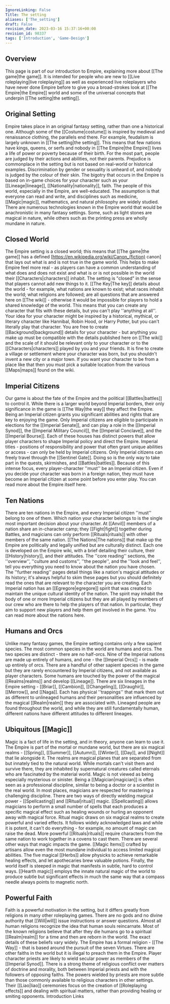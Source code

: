 ```yaml
---
IgnoreLinking: False
Title: The setting
aliases: ['The_setting']
draft: False
revision_date: 2023-03-16 15:37:16+00:00
revision_id: 98337
tags: ['Introduction', 'Game-Design']
---
```


## Overview
This page is part of our introduction to Empire, explaining more about [[The game|the game]]. It is intended for people who are new to [[Live roleplaying|live roleplaying]] as well as experienced live roleplayers who have never done Empire before to give you a broad-strokes look at [[The Empire|the Empire]] world and some of the universal concepts that underpin [[The setting|the setting]].
## Original Setting
Empire takes place in an original fantasy setting, rather than one a historical one. Although some of the [[Costume|costume]] is inspired by medieval and renaissance clothing, the parallels end there. For example, feudalism is largely unknown in [[The setting|the setting]]. This means that few nations have kings, queens, or serfs and nobody in [[The Empire|the Empire]] lives a life of power or poverty because of their birth. For the most part, people are judged by their actions and abilities, not their parents.
Prejudice is commonplace in the setting but is not based on real-world or historical examples. Discrimination by gender or sexuality is unheard of, and nobody is judged by the colour of their skin. The bigotry that occurs in the Empire is based on in-game choices for your character such as your [[Lineage|lineage]], [[Nationality|nationality]], faith.
The people of this world, especially in the Empire, are well-educated. The assumption is that everyone can read and write, and disciplines such as medicine, [[Magic|magic]], mathematics, and natural philosophy are widely studied. There are numerous technologies known in the Empire world that would be anachronistic in many fantasy settings. Some, such as light stones are magical in nature, while others such as the printing press are wholly mundane in nature.
## Closed World
The Empire setting is a closed world; this means that [[The game|the game]] has a defined [https://en.wikipedia.org/wiki/Canon_(fiction) canon] that lays out what is and is not true in the game world. This helps to make Empire feel more real - as players can have a common understanding of what does and does not exist and what is or is not possible in the world their [[Characters|characters]] inhabit.
The setting is "closed" in the sense that players cannot add new things to it. [[The Key|The key]] details about the world - for example, what nations are known to exist; what races inhabit the world; what religions are followed; are all questions that are answered here on [[The wiki]] - otherwise it would be impossible for players to hold a shared knowledge of the world. This means that you can create any character that fits with these details, but you can't play ''anything at all''. Your idea for your character might be inspired by a historical, mythical, or literary character like Hannibal, Robin Hood, or Harry Potter, but you can't literally play that character. 
You are free to create [[Background|background]] details for your character - but anything you make up must be compatible with the details published here on [[The wiki]] and the scale of it should be relevant only to your character or to the [[Characters|characters]] played by you and your friends. It is fine to create a village or settlement where your character was born, but you shouldn't invent a new city or a major town. If you want your character to be from a place like that then you must pick a suitable location from the various [[Maps|maps]] found on the wiki.
## Imperial Citizens
Our game is about the fate of the Empire and the political [[Battles|battles]] to control it. While there is a larger world beyond Imperial borders, their only significance in the game is [[The Way|the way]] they affect the Empire. Being an Imperial citizen grants you significant abilities and rights that are key to enjoying the game.
Only Imperial citizens are eligible to participate in elections for the [[Imperial Senate]], and can play a role in the [[Imperial Synod]], the [[Imperial Military Council]], the [[Imperial Conclave]], and the [[Imperial Bourse]]. Each of these houses has distinct powers that allow player characters to shape Imperial policy and direct the Empire. Imperial titles - positions of responsibility and power that often grant unique abilities or access - can only be held by Imperial citizens. Only Imperial citizens can freely travel through the [[Sentinel Gate]]. Doing so is the only way to take part in the quests, skirmishes, and [[Battles|battles]].
Because of this intense focus, every player-character ''must'' be an Imperial citizen. Even if you decide your character was born in a foreign nation, they must have become an Imperial citizen at some point before you enter play. You can read more about the Empire itself here.
## Ten Nations
There are ten nations in the Empire, and every Imperial citizen ''must'' belong to one of them. Which nation your character belongs to is the single most important decision about your character. At [[Anvil]] members of a nation share an in-character camp; they [[Fight|fight]] together during Battles, and magicians can only perform [[Rituals|rituals]] with other members of the same nation.
[[The Nations|The nations]] that make up the Empire are politically and legally unified but are culturally distinct. Each one is developed on the Empire wiki, with a brief detailing their culture, their [[History|history]], and their attitudes. The ''core reading'' sections, the ''overview'', ''culture and customs'', ''the people'', and the ''look and feel'', tell you everything you need to know about the nation you have chosen. The ''further reading'' pages detail things like a nation's magical attitudes or its history; it's always helpful to skim these pages but you should definitely read the ones that are relevant to the character you are creating.
Each Imperial nation has an [[Egregore|egregore]] spirit that was created to maintain the unique cultural identity of the nation. The spirit may inhabit the body of one or more Imperial citizens but they are all played by members of our crew who are there to help the players of that nation. In particular, they aim to support new players and help them get involved in the game.
You can read more about the nations here.
## Humans and Orcs
Unlike many fantasy games, the Empire setting contains only a few sapient species. The most common species in the world are humans and orcs. The two species are distinct - there are no half-orcs. Nine of the Imperial nations are made up entirely of humans, and one - the [[Imperial Orcs]] - is made up entirely of orcs. There are a handful of other sapient species in the game but they are rarely encountered by Imperial citizens, and not available as player characters.
Some humans are touched by the power of the magical [[Realms|realms]] and develop [[Lineage]]. There are six lineages in the Empire setting - [[Briar]], [[Cambion]], [[Changeling]], [[Draughir]], [[Merrow]], and [[Naga]]. Each has physical ''trappings'' that mark them out as different to unlineaged humans and their personalities are influenced by the magical [[Realm|realm]] they are associated with. Lineaged people are found throughout the world, and while they are still fundamentally human, different nations have different attitudes to different lineages.
## Ubiquitous [[Magic]]
Magic is a fact of life in the setting, and in theory, anyone can learn to use it. The Empire is part of the mortal or mundane world, but there are six magical realms - [[Spring]], [[Summer]], [[Autumn]], [[Winter]], [[Day]], and [[Night]] that lie alongside it. The realms are magical planes that are separated from but innately tied to the natural world. While mortals can't visit them and survive there, they are inhabited by supernatural creatures called eternals who are fascinated by the material world.
Magic is not viewed as being especially mysterious or sinister. Being a [[Magician|magician]] is often seen as a professional discipline, similar to being a doctor or a scientist in the real world. In most places, magicians are respected for mastering a challenging discipline. There are two ways of directly wielding magical power - [[Spellcasting]] and [[Ritual|ritual]] magic. [[Spellcasting]] allows magicians to perform a small number of spells that each produces a specific magical effect such as healing wounds or hurling an opponent away with magical force. Ritual magic draws on six magical realms to create powerful and varied effects. It follows widely acknowledged laws and while it is potent, it can't do everything -  for example, no amount of magic can raise the dead. More powerful [[Rituals|rituals]] require characters from the same nation to work together in a covens to cast them.
There are several other ways that magic impacts the game. [[Magic Items]] crafted by artisans allow even the most mundane individual to access limited magical abilities. The five magical [[Herbs]] allow physicks to achieve remarkable healing effects, and let apothecaries brew valuable potions. Finally, the world itself is steeped in magic that manifests in subtle, hard to control ways. [[Hearth magic]] employs the innate natural magic of the world to produce subtle but significant effects in much the same way that a compass needle always points to magnetic north.
## Powerful Faith
Faith is a powerful motivation in the setting, but it differs greatly from religions in many other roleplaying games. There are no gods and no divine authority that [[Will|will]] issue instructions or answer questions. Almost all human religions recognize the idea that human souls reincarnate. Most of the known religions believe that after they die humans go to a spiritual [[Realm|realm]] for a time and then are reborn in the world. The exact details of these beliefs vary widely. 
The Empire has a formal religion - [[The Way]] - that is based around the pursuit of the seven Virtues. There are other faiths in the world but it is illegal to preach them in the Empire. Player character priests are likely to wield secular power as members of the [[Imperial Synod]]. There is a strong theme of religious conflict over matters of doctrine and morality, both between Imperial priests and with the followers of opposing faiths.
The powers wielded by priests are more subtle than those commonly available to religious characters in other settings. Their [[Liao|liao]] ceremonies focus on the creation of [[Roleplaying effects]] and dealing with spiritual matters, rather than providing healing or smiting opponents.
Introduction Links